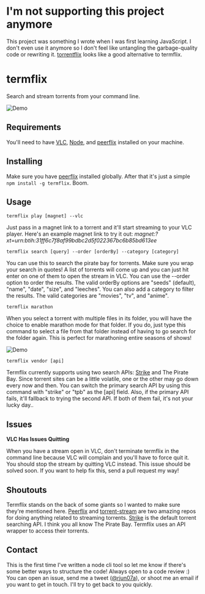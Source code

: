 # I'm not supporting this project anymore
This project was something I wrote when I was first learning JavaScript. I don't even use it anymore so I don't feel like untangling the garbage-quality code or rewriting it. [torrentflix](https://github.com/ItzBlitz98/torrentflix) looks like a good alternative to termflix.

# termflix
Search and stream torrents from your command line.

![Demo](/../screenshots/termflix_demo.gif?raw=true)

## Requirements
You'll need to have [VLC](http://www.videolan.org/vlc/index.html), [Node](https://nodejs.org/download/), and [peerflix](https://github.com/mafintosh/peerflix) installed on your machine. 

## Installing
Make sure you have [peerflix](https://github.com/mafintosh/peerflix) installed globally. After that it's just a simple `npm install -g termflix`. Boom.

## Usage
    termflix play [magnet] --vlc
Just pass in a magnet link to a torrent and it'll start streaming to your VLC player. Here's an example magnet link to try it out: *magnet:?xt=urn:btih:31ff6c7f8af99bdbc2d5f022367bc6b85bd613ee*

    termflix search [query] --order [orderBy] --category [category]
You can use this to search the pirate bay for torrents. Make sure you wrap your search in quotes! A list of torrents will come up and you can just hit enter on one of them to open the stream in VLC. You can use the --order option to order the results. The valid orderBy options are "seeds" (default), "name", "date", "size", and "leeches". You can also add a category to filter the results. The valid categories are "movies", "tv", and "anime".

    termflix marathon
When you select a torrent with multiple files in its folder, you will have the choice to enable marathon mode for that folder. If you do, just type this command to select a file from that folder instead of having to go search for the folder again. This is perfect for marathoning entire seasons of shows!

![Demo](/../screenshots/marathon_walkthrough.png?raw=true)

    termflix vendor [api]
Termflix currently supports using two search APIs: [Strike](https://github.com/mafintosh/torrent-stream) and The Pirate Bay. Since torrent sites can be a little volatile, one or the other may go down every now and then. You can switch the primary search API by using this command with "strike" or "tpb" as the [api] field. Also, if the primary API fails, it'll fallback to trying the second API. If both of them fail, it's not your lucky day..

## Issues
**VLC Has Issues Quitting**

When you have a stream open in VLC, don't terminate termflix in the command line because VLC will complain and you'll have to force quit it. You should stop the stream by quitting VLC instead. This issue should be solved soon. If you want to help fix this, send a pull request my way!

## Shoutouts
Termflix stands on the back of some giants so I wanted to make sure they're mentioned here. [Peerflix](https://github.com/mafintosh/peerflix) and [torrent-stream](https://github.com/mafintosh/torrent-stream) are two amazing repos for doing anything related to streaming torrents. [Strike](https://getstrike.net/) is the default torrent searching API. I think you all know The Pirate Bay. Termflix uses an API wrapper to access their torrents.

## Contact
This is the first time I've written a node cli tool so let me know if there's some better ways to structure the code! Always open to a code review :) You can open an issue, send me a tweet ([@rjun07a](https://twitter.com/rjun07a)), or shoot me an email if you want to get in touch. I'll try to get back to you quickly.
